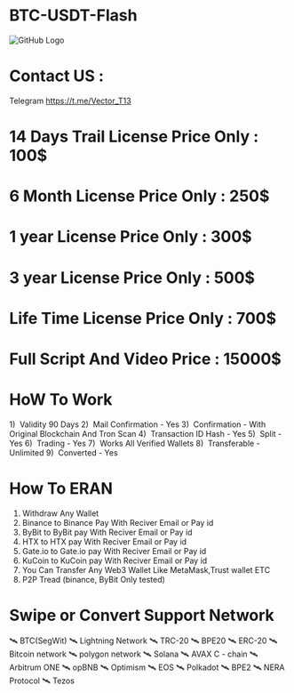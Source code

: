 # BTC-USDT-Flash
![GitHub Logo](https://www.ft.com/__origami/service/image/v2/images/raw/https%3A%2F%2Fd1e00ek4ebabms.cloudfront.net%2Fproduction%2Fa4dc0195-4be3-4ae8-a687-287378b310bd.jpg?source=next-article&fit=scale-down&quality=highest&width=700&dpr=1)
# Contact US : 
   Telegram  https://t.me/Vector_T13

  # 14 Days Trail License Price Only : 100$
  # 6 Month License Price Only : 250$
  # 1 year License Price Only : 300$
  # 3 year License Price Only : 500$
  # Life Time License Price Only : 700$
  # Full Script And Video Price : 15000$
  
  #                             HoW To Work  
1)  Validity 90 Days 
2)  Mail Confirmation - Yes 
3)  Confirmation - With Original Blockchain And Tron Scan
4)  Transaction ID Hash - Yes 
5)  Split - Yes 
6)  Trading - Yes 
7)  Works All Verified Wallets
8)  Transferable - Unlimited 
9)  Converted - Yes

# How To ERAN
1. Withdraw Any Wallet
2. Binance to Binance Pay With Reciver Email or Pay id
3. ByBit to ByBit pay With Reciver Email or Pay id
4. HTX to HTX pay With Reciver Email or Pay id
5. Gate.io to Gate.io pay With Reciver Email or Pay id
6. KuCoin to KuCoin pay With Reciver Email or Pay id
7. You Can Transfer Any Web3 Wallet Like MetaMask,Trust wallet ETC
8. P2P Tread (binance, ByBit Only tested)

# Swipe or Convert Support Network
🛰️ BTC(SegWit) 
🛰️ Lightning Network
🛰️ TRC-20
🛰️ BPE20
🛰️ ERC-20
🛰️ Bitcoin network
🛰️ polygon network
🛰️ Solana
🛰️ AVAX C - chain
🛰️ Arbitrum ONE
🛰️ opBNB
🛰️ Optimism
🛰️ EOS
🛰️ Polkadot
🛰️ BPE2
🛰️ NERA Protocol
🛰️ Tezos
